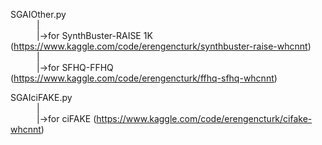 SGAIOther.py  
<br>&emsp;&emsp;&emsp;|
<br>&emsp;&emsp;&emsp;|->for SynthBuster-RAISE 1K (https://www.kaggle.com/code/erengencturk/synthbuster-raise-whcnnt)
<br>&emsp;&emsp;&emsp;|
<br>&emsp;&emsp;&emsp;|->for SFHQ-FFHQ (https://www.kaggle.com/code/erengencturk/ffhq-sfhq-whcnnt)

SGAIciFAKE.py
<br>&emsp;&emsp;&emsp;|
<br>&emsp;&emsp;&emsp;|->for ciFAKE (https://www.kaggle.com/code/erengencturk/cifake-whcnnt)
